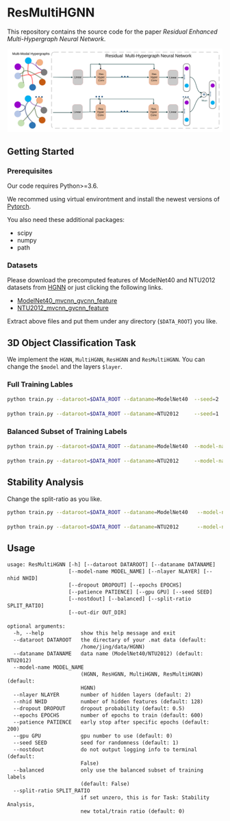 # ResMultiHGNN

This repository contains the source code for the paper _Residual Enhanced Multi-Hypergraph Neural Network_.


![](utils/MHGNNv2.svg)






## Getting Started

### Prerequisites

Our code requires Python>=3.6. 

We recommed using virtual environtment and  install the newest versions of  [Pytorch](https://pytorch.org/).


You also need these additional packages:

* scipy
* numpy
* path



### Datasets

Please download the precomputed features of ModelNet40 and NTU2012 datasets from [HGNN](https://github.com/iMoonLab/HGNN) or just clicking the following links.

- [ModelNet40_mvcnn_gvcnn_feature](https://drive.google.com/file/d/1euw3bygLzRQm_dYj1FoRduXvsRRUG2Gr/view?usp=sharing)
- [NTU2012_mvcnn_gvcnn_feature](https://drive.google.com/file/d/1Vx4K15bW3__JPRV0KUoDWtQX8sB-vbO5/view?usp=sharing)


Extract above files and put them under any directory (`$DATA_ROOT`) you like.

## 3D Object Classification Task

We implement the `HGNN`, `MultiHGNN`, `ResHGNN` and `ResMultiHGNN`. You can change the `$model` and the layers `$layer`.

### Full Training Lables

```sh
python train.py --dataroot=$DATA_ROOT --dataname=ModelNet40  --seed=2  --model-name=$model --nlayer=$layer; 

python train.py --dataroot=$DATA_ROOT --dataname=NTU2012     --seed=1  --model-name=$model --nlayer=$layer; 
```

### Balanced Subset of Training Labels

```sh
python train.py --dataroot=$DATA_ROOT --dataname=ModelNet40  --model-name=$model --nlayer=$layer --balanced; 

python train.py --dataroot=$DATA_ROOT --dataname=NTU2012     --model-name=$model --nlayer=$layer --balanced; 
```


## Stability Analysis

Change the split-ratio as you like.

```sh
python train.py --dataroot=$DATA_ROOT --dataname=ModelNet40   --model-name=$model --nlayer=$layer --split-ratio=4; 

python train.py --dataroot=$DATA_ROOT --dataname=NTU2012      --model-name=$model --nlayer=$layer --split-ratio=4; 
```

## Usage

```
usage: ResMultiHGNN [-h] [--dataroot DATAROOT] [--dataname DATANAME]
                    [--model-name MODEL_NAME] [--nlayer NLAYER] [--nhid NHID]
                    [--dropout DROPOUT] [--epochs EPOCHS]
                    [--patience PATIENCE] [--gpu GPU] [--seed SEED]
                    [--nostdout] [--balanced] [--split-ratio SPLIT_RATIO]
                    [--out-dir OUT_DIR]

optional arguments:
  -h, --help            show this help message and exit
  --dataroot DATAROOT   the directary of your .mat data (default:
                        /home/jing/data/HGNN)
  --dataname DATANAME   data name (ModelNet40/NTU2012) (default: NTU2012)
  --model-name MODEL_NAME
                        (HGNN, ResHGNN, MultiHGNN, ResMultiHGNN) (default:
                        HGNN)
  --nlayer NLAYER       number of hidden layers (default: 2)
  --nhid NHID           number of hidden features (default: 128)
  --dropout DROPOUT     dropout probability (default: 0.5)
  --epochs EPOCHS       number of epochs to train (default: 600)
  --patience PATIENCE   early stop after specific epochs (default: 200)
  --gpu GPU             gpu number to use (default: 0)
  --seed SEED           seed for randomness (default: 1)
  --nostdout            do not output logging info to terminal (default:
                        False)
  --balanced            only use the balanced subset of training labels
                        (default: False)
  --split-ratio SPLIT_RATIO
                        if set unzero, this is for Task: Stability Analysis,
                        new total/train ratio (default: 0)
```